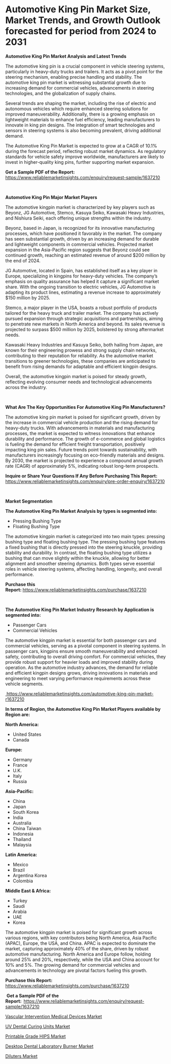 <p><h1>Automotive King Pin Market Size, Market Trends, and Growth Outlook forecasted for period from 2024 to 2031</h1></p><p><strong>Automotive King Pin Market Analysis and Latest Trends</strong></p>
<p><p>The automotive king pin is a crucial component in vehicle steering systems, particularly in heavy-duty trucks and trailers. It acts as a pivot point for the steering mechanism, enabling precise handling and stability. The automotive king pin market is witnessing substantial growth due to increasing demand for commercial vehicles, advancements in steering technologies, and the globalization of supply chains.</p><p>Several trends are shaping the market, including the rise of electric and autonomous vehicles which require enhanced steering solutions for improved maneuverability. Additionally, there is a growing emphasis on lightweight materials to enhance fuel efficiency, leading manufacturers to innovate in king pin designs. The integration of smart technologies and sensors in steering systems is also becoming prevalent, driving additional demand.</p><p>The Automotive King Pin Market is expected to grow at a CAGR of 10.1% during the forecast period, reflecting robust market dynamics. As regulatory standards for vehicle safety improve worldwide, manufacturers are likely to invest in higher-quality king pins, further supporting market expansion.</p></p>
<p><strong>Get a Sample PDF of the Report:&nbsp;</strong> <a href="https://www.reliablemarketinsights.com/enquiry/request-sample/1637210?utm_campaign=1575&utm_medium=2&utm_source=Github&utm_content=ia&utm_term=11102024&utm_id=automotive-king-pin">https://www.reliablemarketinsights.com/enquiry/request-sample/1637210</a></p>
<p>&nbsp;</p>
<p><strong>Automotive King Pin Major Market Players</strong></p>
<p><p>The automotive kingpin market is characterized by key players such as Beyonz, JG Automotive, Stemco, Kasuya Seiko, Kawasaki Heavy Industries, and Nishiura Seiki, each offering unique strengths within the industry. </p><p>Beyonz, based in Japan, is recognized for its innovative manufacturing processes, which have positioned it favorably in the market. The company has seen substantial growth, driven by an increasing demand for durable and lightweight components in commercial vehicles. Projected market expansion in the Asia-Pacific region suggests that Beyonz could see continued growth, reaching an estimated revenue of around $200 million by the end of 2024.</p><p>JG Automotive, located in Spain, has established itself as a key player in Europe, specializing in kingpins for heavy-duty vehicles. The company’s emphasis on quality assurance has helped it capture a significant market share. With the ongoing transition to electric vehicles, JG Automotive is adapting its product lines, estimating a revenue increase to approximately $150 million by 2025.</p><p>Stemco, a major player in the USA, boasts a robust portfolio of products tailored for the heavy truck and trailer market. The company has actively pursued expansion through strategic acquisitions and partnerships, aiming to penetrate new markets in North America and beyond. Its sales revenue is projected to surpass $500 million by 2025, bolstered by strong aftermarket needs.</p><p>Kawasaki Heavy Industries and Kasuya Seiko, both hailing from Japan, are known for their engineering prowess and strong supply chain networks, contributing to their reputation for reliability. As the automotive market transitions to greener technologies, these companies are anticipated to benefit from rising demands for adaptable and efficient kingpin designs.</p><p>Overall, the automotive kingpin market is poised for steady growth, reflecting evolving consumer needs and technological advancements across the industry.</p></p>
<p>&nbsp;</p>
<p><strong>What Are The Key Opportunities For Automotive King Pin Manufacturers?</strong></p>
<p><p>The automotive king pin market is poised for significant growth, driven by the increase in commercial vehicle production and the rising demand for heavy-duty trucks. With advancements in materials and manufacturing processes, the market is expected to witness innovations that enhance durability and performance. The growth of e-commerce and global logistics is fueling the demand for efficient freight transportation, positively impacting king pin sales. Future trends point towards sustainability, with manufacturers increasingly focusing on eco-friendly materials and designs. By 2030, the market is projected to experience a compound annual growth rate (CAGR) of approximately 5%, indicating robust long-term prospects.</p></p>
<p><strong>Inquire or Share Your Questions If Any Before Purchasing This Report:</strong> <a href="https://www.reliablemarketinsights.com/enquiry/pre-order-enquiry/1637210?utm_campaign=1575&utm_medium=2&utm_source=Github&utm_content=ia&utm_term=11102024&utm_id=automotive-king-pin">https://www.reliablemarketinsights.com/enquiry/pre-order-enquiry/1637210</a></p>
<p>&nbsp;</p>
<p><strong>Market Segmentation</strong></p>
<p><strong>The Automotive King Pin Market Analysis by types is segmented into:</strong></p>
<p><ul><li>Pressing Bushing Type</li><li>Floating Bushing Type</li></ul></p>
<p><p>The automotive kingpin market is categorized into two main types: pressing bushing type and floating bushing type. The pressing bushing type features a fixed bushing that is directly pressed into the steering knuckle, providing stability and durability. In contrast, the floating bushing type utilizes a bushing that can move slightly within the knuckle, allowing for better alignment and smoother steering dynamics. Both types serve essential roles in vehicle steering systems, affecting handling, longevity, and overall performance.</p></p>
<p><strong>Purchase this Report:&nbsp;</strong><a href="https://www.reliablemarketinsights.com/purchase/1637210?utm_campaign=1575&utm_medium=2&utm_source=Github&utm_content=ia&utm_term=11102024&utm_id=automotive-king-pin">https://www.reliablemarketinsights.com/purchase/1637210</a></p>
<p>&nbsp;</p>
<p><strong>The Automotive King Pin Market Industry Research by Application is segmented into:</strong></p>
<p><ul><li>Passenger Cars</li><li>Commercial Vehicles</li></ul></p>
<p><p>The automotive kingpin market is essential for both passenger cars and commercial vehicles, serving as a pivotal component in steering systems. In passenger cars, kingpins ensure smooth maneuverability and enhanced safety, contributing to overall driving comfort. For commercial vehicles, they provide robust support for heavier loads and improved stability during operation. As the automotive industry advances, the demand for reliable and efficient kingpin designs grows, driving innovations in materials and engineering to meet varying performance requirements across these vehicle segments.</p></p>
<p><a href="https://www.reliablemarketinsights.com/automotive-king-pin-market-r1637210?utm_campaign=1575&utm_medium=2&utm_source=Github&utm_content=ia&utm_term=11102024&utm_id=automotive-king-pin">&nbsp;https://www.reliablemarketinsights.com/automotive-king-pin-market-r1637210</a></p>
<p><strong>In terms of Region, the Automotive King Pin Market Players available by Region are:</strong></p>
<p>
    <p> <strong> North America: </strong>
        <ul>
            <li>United States</li>
            <li>Canada</li>
        </ul>
        </p> 
    <p> <strong> Europe: </strong>
        <ul>
            <li>Germany</li>
            <li>France</li>
            <li>U.K.</li>
            <li>Italy</li>
            <li>Russia</li>
        </ul>
        </p> 
    <p> <strong> Asia-Pacific: </strong>
        <ul>
            <li>China</li>
            <li>Japan</li>
            <li>South Korea</li>
            <li>India</li>
            <li>Australia</li>
            <li>China Taiwan</li>
            <li>Indonesia</li>
            <li>Thailand</li>
            <li>Malaysia</li>
        </ul>
        </p> 
    <p> <strong> Latin America: </strong>
        <ul>
            <li>Mexico</li>
            <li>Brazil</li>
            <li>Argentina Korea</li>
            <li>Colombia</li>
        </ul>
        </p> 
    <p> <strong> Middle East & Africa: </strong>
        <ul>
            <li>Turkey</li>
            <li>Saudi</li>
            <li>Arabia</li>
            <li>UAE</li>
            <li>Korea</li>
        </ul>
    </p>
    </p>
<p><p>The automotive kingpin market is poised for significant growth across various regions, with key contributors being North America, Asia Pacific (APAC), Europe, the USA, and China. APAC is expected to dominate the market, capturing approximately 40% of the share, driven by robust automotive manufacturing. North America and Europe follow, holding around 25% and 20%, respectively, while the USA and China account for 10% and 5%. The growing demand for commercial vehicles and advancements in technology are pivotal factors fueling this growth.</p></p>
<p><strong>Purchase this Report: </strong><a href="https://www.reliablemarketinsights.com/purchase/1637210?utm_campaign=1575&utm_medium=2&utm_source=Github&utm_content=ia&utm_term=11102024&utm_id=automotive-king-pin">https://www.reliablemarketinsights.com/purchase/1637210</a></p>
<p>&nbsp;<strong>Get a Sample PDF of the Report:&nbsp;&nbsp;</strong><a href="https://www.reliablemarketinsights.com/enquiry/request-sample/1637210?utm_campaign=1575&utm_medium=2&utm_source=Github&utm_content=ia&utm_term=11102024&utm_id=automotive-king-pin">https://www.reliablemarketinsights.com/enquiry/request-sample/1637210</a></p>
<p><strong></strong></p>
<p><p><a href="https://www.linkedin.com/pulse/vascular-intervention-medical-devices-ecosystem-mapping-nqrvc?utm_campaign=1575&utm_medium=2&utm_source=Github&utm_content=ia&utm_term=11102024&utm_id=automotive-king-pin">Vascular Intervention Medical Devices Market</a></p><p><a href="https://github.com/GraceTurner587/Market-Research-Report-List-1/blob/main/uv-dental-curing-units-market.md?utm_campaign=1575&utm_medium=2&utm_source=Github&utm_content=ia&utm_term=11102024&utm_id=automotive-king-pin">UV Dental Curing Units Market</a></p><p><a href="https://www.linkedin.com/pulse/printable-grade-hips-industry-sector-market-dynamics-future-xansf?utm_campaign=1575&utm_medium=2&utm_source=Github&utm_content=ia&utm_term=11102024&utm_id=automotive-king-pin">Printable Grade HIPS Market</a></p><p><a href="https://github.com/ParvinKhatun77/Market-Research-Report-List-1/blob/main/desktop-dental-laboratory-burner-market.md?utm_campaign=1575&utm_medium=2&utm_source=Github&utm_content=ia&utm_term=11102024&utm_id=automotive-king-pin">Desktop Dental Laboratory Burner Market</a></p><p><a href="https://issuu.com/reportprime-2/docs/diluters-market-size-2030.pptx_20433071e2b04d?utm_campaign=1575&utm_medium=2&utm_source=Github&utm_content=ia&utm_term=11102024&utm_id=automotive-king-pin">Diluters Market</a></p></p>